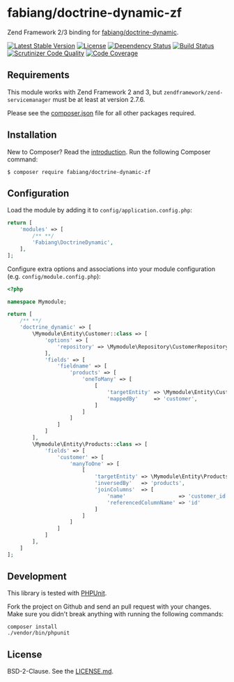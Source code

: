 # fabiang/doctrine-dynamic-zf

Zend Framework 2/3 binding for [fabiang/doctrine-dynamic](https://github.com/fabiang/doctrine-dynamic).

[![Latest Stable Version](https://poser.pugx.org/fabiang/doctrine-dynamic-zf/version)](https://packagist.org/packages/fabiang/doctrine-dynamic-zf)
[![License](https://poser.pugx.org/fabiang/doctrine-dynamic-zf/license)](https://packagist.org/packages/fabiang/doctrine-dynamic-zf)
[![Dependency Status](https://gemnasium.com/badges/github.com/fabiang/doctrine-dynamic-zf.svg)](https://gemnasium.com/github.com/fabiang/doctrine-dynamic-zf)
[![Build Status](https://travis-ci.org/fabiang/doctrine-dynamic-zf.svg?branch=master)](https://travis-ci.org/fabiang/doctrine-dynamic-zf)
[![Scrutinizer Code Quality](https://scrutinizer-ci.com/g/fabiang/doctrine-dynamic-zf/badges/quality-score.png?b=master)](https://scrutinizer-ci.com/g/fabiang/doctrine-dynamic-zf/?branch=master)
[![Code Coverage](https://scrutinizer-ci.com/g/fabiang/doctrine-dynamic-zf/badges/coverage.png?b=master)](https://scrutinizer-ci.com/g/fabiang/doctrine-dynamic-zf/?branch=master)

## Requirements

This module works with Zend Framework 2 and 3, but
`zendframework/zend-servicemanager` must be at least at version 2.7.6.

Please see the [composer.json](composer.json) file for all other packages required.

## Installation

New to Composer? Read the [introduction](https://getcomposer.org/doc/00-intro.md#introduction). Run the following Composer command:

```console
$ composer require fabiang/doctrine-dynamic-zf
```

## Configuration

Load the module by adding it to `config/application.config.php`:

```php
return [
    'modules' => [
        /** **/
        'Fabiang\DoctrineDynamic',
    ],
];
```

Configure extra options and associations into your module configuration (e.g. `config/module.config.php`):

```php
<?php

namespace Mymodule;

return [
    /** **/
    'doctrine_dynamic' => [
        \Mymodule\Entity\Customer::class => [
            'options' => [
                'repository' => \Mymodule\Repository\CustomerRepository::class,
            ],
            'fields' => [
                'fieldname' => [
                    'products' => [
                        'oneToMany' => [
                            [
                                'targetEntity' => \Mymodule\Entity\Customer::class,
                                'mappedBy'     => 'customer',
                            ]
                        ]
                    ]
                ]
            ]
        ],
        \Mymodule\Entity\Products::class => [
            'fields' => [
                'customer' => [
                    'manyToOne' => [
                        [
                            'targetEntity' => \Mymodule\Entity\Products::class,
                            'inversedBy'   => 'products',
                            'joinColumns'  => [
                                'name'                 => 'customer_id',
                                'referencedColumnName' => 'id'
                            ]
                        ]
                    ]
                ]
            ]
        ],
    ]
];
```

## Development

This library is tested with [PHPUnit](https://phpunit.de/).

Fork the project on Github and send an pull request with your changes.
Make sure you didn't break anything with running the following commands:

```console
composer install
./vendor/bin/phpunit
```

## License

BSD-2-Clause. See the [LICENSE.md](LICENSE.md).
